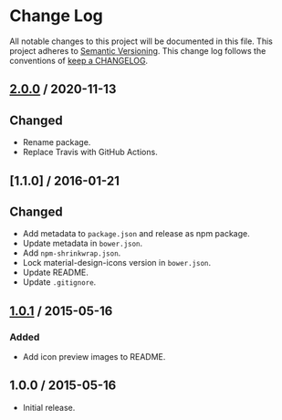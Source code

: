 # Change Log

All notable changes to this project will be documented in this file.
This project adheres to [Semantic Versioning](http://semver.org/).
This change log follows the conventions of
[keep a CHANGELOG](http://keepachangelog.com/).

## [2.0.0] / 2020-11-13

## Changed

- Rename package.
- Replace Travis with GitHub Actions.

## [1.1.0] / 2016-01-21

## Changed

- Add metadata to `package.json` and release as npm package.
- Update metadata in `bower.json`.
- Add `npm-shrinkwrap.json`.
- Lock material-design-icons version in `bower.json`.
- Update README.
- Update `.gitignore`.

## [1.0.1] / 2015-05-16

### Added

- Add icon preview images to README.

## 1.0.0 / 2015-05-16

- Initial release.

[Unreleased]: https://github.com/rxrc/hexchat-material-design-icons/compare/v2.0.0...HEAD
[2.0.0]: https://github.com/rxrc/hexchat-material-design-icons/compare/v1.1.0...v2.0.0
[1.0.1]: https://github.com/rxrc/hexchat-material-design-icons/compare/v1.0.1...v1.1.0
[1.0.1]: https://github.com/rxrc/hexchat-material-design-icons/compare/v1.0.0...v1.0.1
